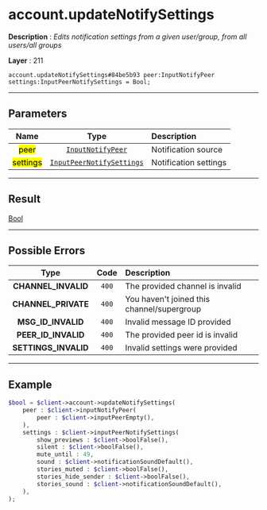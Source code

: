 # account.updateNotifySettings

**Description** : *Edits notification settings from a given user/group, from all users/all groups*

**Layer** : 211

```tl
account.updateNotifySettings#84be5b93 peer:InputNotifyPeer settings:InputPeerNotifySettings = Bool;
```

---

## Parameters

| Name | Type | Description |
| :---: | :---: | :--- |
| <mark>peer</mark> | [`InputNotifyPeer`](type/InputNotifyPeer) | Notification source |
| <mark>settings</mark> | [`InputPeerNotifySettings`](type/InputPeerNotifySettings) | Notification settings |

---

## Result

[Bool](type/Bool)

---

## Possible Errors

| Type | Code | Description |
| :---: | :---: | :--- |
| **CHANNEL_INVALID** | `400` | The provided channel is invalid |
| **CHANNEL_PRIVATE** | `400` | You haven't joined this channel/supergroup |
| **MSG_ID_INVALID** | `400` | Invalid message ID provided |
| **PEER_ID_INVALID** | `400` | The provided peer id is invalid |
| **SETTINGS_INVALID** | `400` | Invalid settings were provided |

---

## Example

```php
$bool = $client->account->updateNotifySettings(
	peer : $client->inputNotifyPeer(
		peer : $client->inputPeerEmpty(),
	),
	settings : $client->inputPeerNotifySettings(
		show_previews : $client->boolFalse(),
		silent : $client->boolFalse(),
		mute_until : 49,
		sound : $client->notificationSoundDefault(),
		stories_muted : $client->boolFalse(),
		stories_hide_sender : $client->boolFalse(),
		stories_sound : $client->notificationSoundDefault(),
	),
);
```